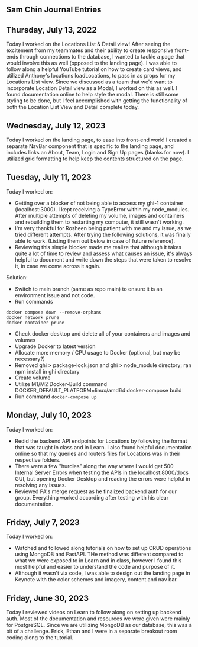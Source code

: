 ## Sam Chin Journal Entries

## Thursday, July 13, 2022
Today I worked on the Locations List & Detail view! After seeing the excitement from my teammates and their ability to create responsive front-ends through connections to the database, I wanted to tackle a page that would involve this as well (opposed to the landing page).
I was able to follow along a helpful YouTube tutorial on how to create card views, and utilized Anthony's locations loadLocations, to pass in as props for my Locations List view.
Since we discussed as a team that we'd want to incorporate Location Detail view as a Modal, I worked on this as well. I found documentation online to help style the modal.
There is still some styling to be done, but I feel accomplished with getting the functionality of both the Location List View and Detail complete today.


## Wednesday, July 12, 2023
Today I worked on the landing page, to ease into front-end work! I created a separate NavBar component that is specific to the landing page, and includes links an About, Team, Login and Sign Up pages (blanks for now). I utilized grid formatting to help keep the contents structured on the page.

## Tuesday, July 11, 2023

Today I worked on:

- Getting over a blocker of not being able to access my ghi-1 container (localhost:3000). I kept receiving a TypeError within my node_modules. After multiple attempts of deleting my volume, images and containers and rebuilding them to restarting my computer, it still wasn't working.
- I'm very thankful for Rosheen being patient with me and my issue, as we tried different attempts. After trying the following solutions, it was finally able to work. (Listing them out below in case of future reference).
- Reviewing this simple blocker made me realize that although it takes quite a lot of time to review and assess what causes an issue, it's always helpful to document and write down the steps that were taken to resolve it, in case we come across it again.

Solution:
- Switch to main branch (same as repo main) to ensure it is an environment issue and not code.
- Run commands
```
docker compose down --remove-orphans
docker network prune
docker container prune
```

* Check docker desktop and delete all of your containers and images and volumes
* Upgrade Docker to latest version
* Allocate more memory / CPU usage to Docker (optional, but may be necessary?)
* Removed ghi > package-lock.json and ghi > node_module directory; ran npm install in ghi directory
* Create volume
* Utilize M1/M2 Docker-Build command
DOCKER_DEFAULT_PLATFORM=linux/amd64 docker-compose build
* Run command
```docker-compose up```


## Monday, July 10, 2023

Today I worked on:
- Redid the backend API endpoints for Locations by following the format that was taught in class and in Learn. I also found helpful documentation online so that my queries and routers files for Locations was in their respective folders.
- There were a few "hurdles" along the way where I would get 500 Internal Server Errors when testing the APIs in the localhost:8000/docs GUI, but opening Docker Desktop and reading the errors were helpful in resolving any issues.
- Reviewed PA's merge request as he finalized backend auth for our group. Everything worked according after testing with his clear documentation.

## Friday, July 7, 2023

Today I worked on:

- Watched and followed along tutorials on how to set up CRUD operations using MongoDB and FastAPI. THe method was different compared to what we were exposed to in Learn and in class, however I found this most helpful and easier to understand the code and purpose of it.
- Although it wasn't via code, I was able to design out the landing page in Keynote with the color schemes and imagery, content and nav bar.


## Friday, June 30, 2023

Today I reviewed videos on Learn to follow along on setting up backend auth. Most of the documentation and resources we were given were mainly for PostgreSQL. Since we are utilizing MongoDB as our database, this was a bit of a challenge. Erick, Ethan and I were in a separate breakout room coding along to the tutorial.
